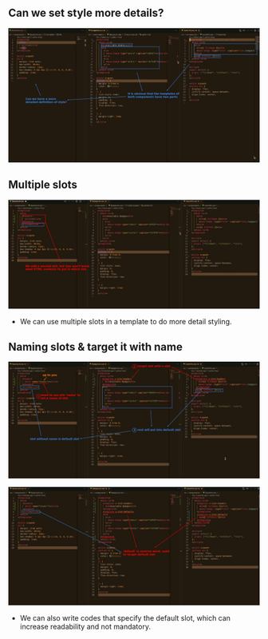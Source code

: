 ## **Can we set style more details?**

![Alt question](pic/01.jpg)

## **Multiple slots**

![Alt more slot](pic/02.jpg)

- We can use multiple slots in a template to do more detail styling.

## **Naming slots & target it with name**

![Alt name](pic/03.jpg)

![Alt v-slot:default](pic/04.jpg)

- We can also write codes that specify the default slot, which can increase readability and not mandatory.
